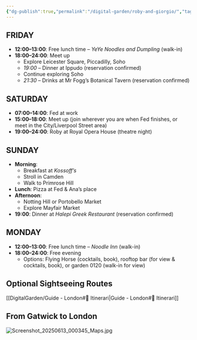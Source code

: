 ```yaml
---
{"dg-publish":true,"permalink":"/digital-garden/roby-and-giorgio/","tags":["resource"]}
---
```


## FRIDAY

- **12:00–13:00**: Free lunch time – *YeYe Noodles and Dumpling* (walk-in)
- **18:00–24:00**: Meet up
  - Explore Leicester Square, Piccadilly, Soho
  - *19:00* – Dinner at Ippudo (reservation confirmed)
  - Continue exploring Soho
  - *21:30* – Drinks at Mr Fogg’s Botanical Tavern (reservation confirmed)

## SATURDAY

- **07:00–14:00**: Fed at work
- **15:00–18:00**: Meet up (join wherever you are when Fed finishes, or meet in the City/Liverpool Street area)
- **19:00–24:00**: Roby at Royal Opera House (theatre night)

## SUNDAY

- **Morning**:
  - Breakfast at *Kossoff’s*
  - Stroll in Camden
  - Walk to Primrose Hill
- **Lunch**: Pizza at Fed & Ana’s place
- **Afternoon**:
  - Notting Hill or Portobello Market
  - Explore Mayfair Market
- **19:00**: Dinner at *Halepi Greek Restaurant* (reservation confirmed)

## MONDAY

- **12:00–13:00**: Free lunch time – *Noodle Inn* (walk-in)
- **18:00–24:00**: Free evening
  - Options: Flying Horse (cocktails, book), rooftop bar (for view & cocktails, book), or garden 0120 (walk-in for view)
## Optional Sightseeing Routes
[[DigitalGarden/Guide - London#📍 Itinerari\|Guide - London#📍 Itinerari]]


## From Gatwick to London 
![Screenshot_20250613_000345_Maps.jpg](/img/user/4.%20Archive/zfiles/Screenshot_20250613_000345_Maps.jpg)